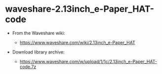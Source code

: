 # waveshare-2.13inch_e-Paper_HAT-code
* From the Waveshare wiki:
  * https://www.waveshare.com/wiki/2.13inch_e-Paper_HAT 

* Download library archive:
  * https://www.waveshare.com/w/upload/1/1c/2.13inch_e-Paper_HAT-code.7z
